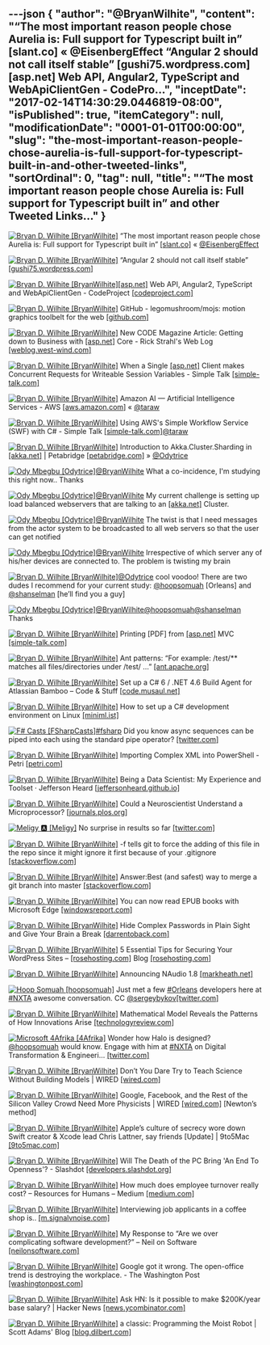 ---json
{
  "author": "@BryanWilhite",
  "content": "“The most important reason people chose Aurelia is: Full support for Typescript built in” [slant.co] « @EisenbergEffect “Angular 2 should not call itself stable” [gushi75.wordpress.com][asp.net] Web API, Angular2, TypeScript and WebApiClientGen - CodePro...",
  "inceptDate": "2017-02-14T14:30:29.0446819-08:00",
  "isPublished": true,
  "itemCategory": null,
  "modificationDate": "0001-01-01T00:00:00",
  "slug": "the-most-important-reason-people-chose-aurelia-is-full-support-for-typescript-built-in-and-other-tweeted-links",
  "sortOrdinal": 0,
  "tag": null,
  "title": "“The most important reason people chose Aurelia is: Full support for Typescript built in” and other Tweeted Links…"
}
---

[<img alt="Bryan D. Wilhite [BryanWilhite]" src="https://songhay.blob.core.windows.net/shared-social-twitter/BryanWilhite.jpeg">](http://t.co/UNdqV0Z1zz "Bryan D. Wilhite [BryanWilhite]") “The most important reason people chose Aurelia is: Full support for Typescript built in” [[slant.co]](https://www.slant.co/versus/11378/37/~vue-js_vs_aurelia) « [@EisenbergEffect](http://twitter.com/EisenbergEffect)

[<img alt="Bryan D. Wilhite [BryanWilhite]" src="https://songhay.blob.core.windows.net/shared-social-twitter/BryanWilhite.jpeg">](http://t.co/UNdqV0Z1zz "Bryan D. Wilhite [BryanWilhite]") “Angular 2 should not call itself stable” [[gushi75.wordpress.com]](https://gushi75.wordpress.com/2017/01/12/angular-2-is-terrible/)

[<img alt="Bryan D. Wilhite [BryanWilhite]" src="https://songhay.blob.core.windows.net/shared-social-twitter/BryanWilhite.jpeg">](http://t.co/UNdqV0Z1zz "Bryan D. Wilhite [BryanWilhite]")[[asp.net]](http://ASP.NET) Web API, Angular2, TypeScript and WebApiClientGen - CodeProject [[codeproject.com]](https://www.codeproject.com/Articles/1165571/ASP-NET-Web-API-Angular-TypeScript-and-WebApiClie)

[<img alt="Bryan D. Wilhite [BryanWilhite]" src="https://songhay.blob.core.windows.net/shared-social-twitter/BryanWilhite.jpeg">](http://t.co/UNdqV0Z1zz "Bryan D. Wilhite [BryanWilhite]") GitHub - legomushroom/mojs: motion graphics toolbelt for the web [[github.com]](https://github.com/legomushroom/mojs)

[<img alt="Bryan D. Wilhite [BryanWilhite]" src="https://songhay.blob.core.windows.net/shared-social-twitter/BryanWilhite.jpeg">](http://t.co/UNdqV0Z1zz "Bryan D. Wilhite [BryanWilhite]") New CODE Magazine Article: Getting down to Business with [[asp.net]](http://ASP.NET) Core - Rick Strahl's Web Log [[weblog.west-wind.com]](https://weblog.west-wind.com/posts/2017/Jan/12/New-CODE-Magazine-Article-Getting-down-to-Business-with-ASPNET-Core)

[<img alt="Bryan D. Wilhite [BryanWilhite]" src="https://songhay.blob.core.windows.net/shared-social-twitter/BryanWilhite.jpeg">](http://t.co/UNdqV0Z1zz "Bryan D. Wilhite [BryanWilhite]") When a Single [[asp.net]](http://ASP.NET) Client makes Concurrent Requests for Writeable Session Variables - Simple Talk [[simple-talk.com]](https://www.simple-talk.com/dotnet/asp-net/single-asp-net-client-makes-concurrent-requests-writeable-session-variables/)

[<img alt="Bryan D. Wilhite [BryanWilhite]" src="https://songhay.blob.core.windows.net/shared-social-twitter/BryanWilhite.jpeg">](http://t.co/UNdqV0Z1zz "Bryan D. Wilhite [BryanWilhite]") Amazon AI — Artificial Intelligence Services - AWS [[aws.amazon.com]](https://aws.amazon.com/amazon-ai/) « [@taraw](http://twitter.com/taraw)

[<img alt="Bryan D. Wilhite [BryanWilhite]" src="https://songhay.blob.core.windows.net/shared-social-twitter/BryanWilhite.jpeg">](http://t.co/UNdqV0Z1zz "Bryan D. Wilhite [BryanWilhite]") Using AWS's Simple Workflow Service (SWF) with C# - Simple Talk [[simple-talk.com]](https://www.simple-talk.com/dotnet/c-programming/using-awss-simple-workflow-service-swf-c/)[@taraw](http://twitter.com/taraw)

[<img alt="Bryan D. Wilhite [BryanWilhite]" src="https://songhay.blob.core.windows.net/shared-social-twitter/BryanWilhite.jpeg">](http://t.co/UNdqV0Z1zz "Bryan D. Wilhite [BryanWilhite]") Introduction to Akka.Cluster.Sharding in [[akka.net]](http://Akka.NET) | Petabridge [[petabridge.com]](https://petabridge.com/blog/introduction-to-cluster-sharding-akkadotnet/) » [@Odytrice](http://twitter.com/Odytrice)

[<img alt="Ody Mbegbu [Odytrice]" src="https://songhay.blob.core.windows.net/shared-social-twitter/Odytrice.jpg">](https://t.co/8wuRpLOaxa "Ody Mbegbu [Odytrice]")[@BryanWilhite](http://twitter.com/BryanWilhite) What a co-incidence, I'm studying this right now.. Thanks 

[<img alt="Ody Mbegbu [Odytrice]" src="https://songhay.blob.core.windows.net/shared-social-twitter/Odytrice.jpg">](https://t.co/8wuRpLOaxa "Ody Mbegbu [Odytrice]")[@BryanWilhite](http://twitter.com/BryanWilhite) My current challenge is setting up load balanced webservers that are talking to an [[akka.net]](http://Akka.Net) Cluster. 

[<img alt="Ody Mbegbu [Odytrice]" src="https://songhay.blob.core.windows.net/shared-social-twitter/Odytrice.jpg">](https://t.co/8wuRpLOaxa "Ody Mbegbu [Odytrice]")[@BryanWilhite](http://twitter.com/BryanWilhite) The twist is that I need messages from the actor system to be broadcasted to all web servers so that the user can get notified 

[<img alt="Ody Mbegbu [Odytrice]" src="https://songhay.blob.core.windows.net/shared-social-twitter/Odytrice.jpg">](https://t.co/8wuRpLOaxa "Ody Mbegbu [Odytrice]")[@BryanWilhite](http://twitter.com/BryanWilhite) Irrespective of which server any of his/her devices are connected to. The problem is twisting my brain 

[<img alt="Bryan D. Wilhite [BryanWilhite]" src="https://songhay.blob.core.windows.net/shared-social-twitter/BryanWilhite.jpeg">](http://t.co/UNdqV0Z1zz "Bryan D. Wilhite [BryanWilhite]")[@Odytrice](http://twitter.com/Odytrice) cool voodoo! There are two dudes I recommend for your current study: [@hoopsomuah](http://twitter.com/hoopsomuah) [Orleans] and [@shanselman](http://twitter.com/shanselman) [he’ll find you a guy] 

[<img alt="Ody Mbegbu [Odytrice]" src="https://songhay.blob.core.windows.net/shared-social-twitter/Odytrice.jpg">](https://t.co/8wuRpLOaxa "Ody Mbegbu [Odytrice]")[@BryanWilhite](http://twitter.com/BryanWilhite)[@hoopsomuah](http://twitter.com/hoopsomuah)[@shanselman](http://twitter.com/shanselman) Thanks 

[<img alt="Bryan D. Wilhite [BryanWilhite]" src="https://songhay.blob.core.windows.net/shared-social-twitter/BryanWilhite.jpeg">](http://t.co/UNdqV0Z1zz "Bryan D. Wilhite [BryanWilhite]") Printing [PDF] from [[asp.net]](http://ASP.NET) MVC [[simple-talk.com]](https://www.simple-talk.com/dotnet/asp-net/printing-asp-net-mvc/)

[<img alt="Bryan D. Wilhite [BryanWilhite]" src="https://songhay.blob.core.windows.net/shared-social-twitter/BryanWilhite.jpeg">](http://t.co/UNdqV0Z1zz "Bryan D. Wilhite [BryanWilhite]") Ant patterns: “For example: /test/** matches all files/directories under /test/ …” [[ant.apache.org]](http://ant.apache.org/manual/dirtasks.html)

[<img alt="Bryan D. Wilhite [BryanWilhite]" src="https://songhay.blob.core.windows.net/shared-social-twitter/BryanWilhite.jpeg">](http://t.co/UNdqV0Z1zz "Bryan D. Wilhite [BryanWilhite]") Set up a C# 6 / .NET 4.6 Build Agent for Atlassian Bamboo – Code &amp; Stuff [[code.musaul.net]](https://code.musaul.net/view/devops/set-up-a-cs6-dotnet-46-build-agent-for-atlassian-bamboo/)

[<img alt="Bryan D. Wilhite [BryanWilhite]" src="https://songhay.blob.core.windows.net/shared-social-twitter/BryanWilhite.jpeg">](http://t.co/UNdqV0Z1zz "Bryan D. Wilhite [BryanWilhite]") How to set up a C# development environment on Linux [[miniml.ist]](http://miniml.ist/dotnet/how-to-setup-a-csharp-dev-environment-on-linux/)

[<img alt="F# Casts [FSharpCasts]" src="https://songhay.blob.core.windows.net/shared-social-twitter/FSharpCasts.jpg">](https://t.co/ZD5h3W7N4F "F# Casts [FSharpCasts]")[#fsharp](http://twitter.com/search?q=%23fsharp) Did you know async sequences can be piped into each using the standard pipe operator? [[twitter.com]](https://twitter.com/FSharpCasts/status/830233992058302464/photo/1)

[<img alt="Bryan D. Wilhite [BryanWilhite]" src="https://songhay.blob.core.windows.net/shared-social-twitter/BryanWilhite.jpeg">](http://t.co/UNdqV0Z1zz "Bryan D. Wilhite [BryanWilhite]") Importing Complex XML into PowerShell - Petri [[petri.com]](https://www.petri.com/importing-complex-xml-powershell)

[<img alt="Bryan D. Wilhite [BryanWilhite]" src="https://songhay.blob.core.windows.net/shared-social-twitter/BryanWilhite.jpeg">](http://t.co/UNdqV0Z1zz "Bryan D. Wilhite [BryanWilhite]") Being a Data Scientist: My Experience and Toolset · Jefferson Heard [[jeffersonheard.github.io]](https://jeffersonheard.github.io/2017/01/being-a-data-scientist-my-experience-and-toolset/)

[<img alt="Bryan D. Wilhite [BryanWilhite]" src="https://songhay.blob.core.windows.net/shared-social-twitter/BryanWilhite.jpeg">](http://t.co/UNdqV0Z1zz "Bryan D. Wilhite [BryanWilhite]") Could a Neuroscientist Understand a Microprocessor? [[journals.plos.org]](http://journals.plos.org/ploscompbiol/article?id=10.1371/journal.pcbi.1005268)

[<img alt="Meligy 🅰️ [Meligy]" src="https://songhay.blob.core.windows.net/shared-social-twitter/Meligy.jpeg">](https://t.co/l318930X1B "Meligy 🅰️ [Meligy]") No surprise in results so far [[twitter.com]](https://twitter.com/gregwhitworth/status/829904441931214848)

[<img alt="Bryan D. Wilhite [BryanWilhite]" src="https://songhay.blob.core.windows.net/shared-social-twitter/BryanWilhite.jpeg">](http://t.co/UNdqV0Z1zz "Bryan D. Wilhite [BryanWilhite]") -f tells git to force the adding of this file in the repo since it might ignore it first because of your .gitignore [[stackoverflow.com]](http://stackoverflow.com/questions/3203228/git-ignore-exception)

[<img alt="Bryan D. Wilhite [BryanWilhite]" src="https://songhay.blob.core.windows.net/shared-social-twitter/BryanWilhite.jpeg">](http://t.co/UNdqV0Z1zz "Bryan D. Wilhite [BryanWilhite]") Answer:Best (and safest) way to merge a git branch into master [[stackoverflow.com]](http://stackoverflow.com/a/5602109/22944?stw=2)

[<img alt="Bryan D. Wilhite [BryanWilhite]" src="https://songhay.blob.core.windows.net/shared-social-twitter/BryanWilhite.jpeg">](http://t.co/UNdqV0Z1zz "Bryan D. Wilhite [BryanWilhite]") You can now read EPUB books with Microsoft Edge [[windowsreport.com]](http://windowsreport.com/epub-reader-microsoft-edge/)

[<img alt="Bryan D. Wilhite [BryanWilhite]" src="https://songhay.blob.core.windows.net/shared-social-twitter/BryanWilhite.jpeg">](http://t.co/UNdqV0Z1zz "Bryan D. Wilhite [BryanWilhite]") Hide Complex Passwords in Plain Sight and Give Your Brain a Break [[darrentoback.com]](https://www.darrentoback.com/hide-complex-passwords-in-plain-sight-and-give-your-brain-a-break)

[<img alt="Bryan D. Wilhite [BryanWilhite]" src="https://songhay.blob.core.windows.net/shared-social-twitter/BryanWilhite.jpeg">](http://t.co/UNdqV0Z1zz "Bryan D. Wilhite [BryanWilhite]") 5 Essential Tips for Securing Your WordPress Sites – [[rosehosting.com]](http://RoseHosting.com) Blog [[rosehosting.com]](https://www.rosehosting.com/blog/5-tips-for-securing-your-wordpress-sites/)

[<img alt="Bryan D. Wilhite [BryanWilhite]" src="https://songhay.blob.core.windows.net/shared-social-twitter/BryanWilhite.jpeg">](http://t.co/UNdqV0Z1zz "Bryan D. Wilhite [BryanWilhite]") Announcing NAudio 1.8 [[markheath.net]](http://markheath.net/post/announcing-naudio-1.8)

[<img alt="Hoop Somuah [hoopsomuah]" src="https://songhay.blob.core.windows.net/shared-social-twitter/hoopsomuah.jpeg">](http://t.co/aym5cRdtFm "Hoop Somuah [hoopsomuah]") Just met a few [#Orleans](http://twitter.com/search?q=%23Orleans) developers here at [#NXTA](http://twitter.com/search?q=%23NXTA) awesome conversation. CC [@sergeybykov](http://twitter.com/sergeybykov)[[twitter.com]](https://twitter.com/hoopsomuah/status/827513403086426112/photo/1)

[<img alt="Bryan D. Wilhite [BryanWilhite]" src="https://songhay.blob.core.windows.net/shared-social-twitter/BryanWilhite.jpeg">](http://t.co/UNdqV0Z1zz "Bryan D. Wilhite [BryanWilhite]") Mathematical Model Reveals the Patterns of How Innovations Arise [[technologyreview.com]](https://www.technologyreview.com/s/603366/mathematical-model-reveals-the-patterns-of-how-innovations-arise/)

[<img alt="Microsoft 4Afrika [4Afrika]" src="https://songhay.blob.core.windows.net/shared-social-twitter/4Afrika.jpeg">](http://t.co/tSxBmeFXC3 "Microsoft 4Afrika [4Afrika]") Wonder how Halo is designed? [@hoopsomuah](http://twitter.com/hoopsomuah) would know. Engage with him at [#NXTA](http://twitter.com/search?q=%23NXTA) on Digital Transformation &amp; Engineeri… [[twitter.com]](https://twitter.com/i/web/status/821673496866603015)

[<img alt="Bryan D. Wilhite [BryanWilhite]" src="https://songhay.blob.core.windows.net/shared-social-twitter/BryanWilhite.jpeg">](http://t.co/UNdqV0Z1zz "Bryan D. Wilhite [BryanWilhite]") Don’t You Dare Try to Teach Science Without Building Models | WIRED [[wired.com]](https://www.wired.com/2017/01/dont-dare-try-teach-science-without-building-models/)

[<img alt="Bryan D. Wilhite [BryanWilhite]" src="https://songhay.blob.core.windows.net/shared-social-twitter/BryanWilhite.jpeg">](http://t.co/UNdqV0Z1zz "Bryan D. Wilhite [BryanWilhite]") Google, Facebook, and the Rest of the Silicon Valley Crowd Need More Physicists | WIRED [[wired.com]](https://www.wired.com/2017/01/move-coders-physicists-will-soon-rule-silicon-valley/) [Newton’s method] 

[<img alt="Bryan D. Wilhite [BryanWilhite]" src="https://songhay.blob.core.windows.net/shared-social-twitter/BryanWilhite.jpeg">](http://t.co/UNdqV0Z1zz "Bryan D. Wilhite [BryanWilhite]") Apple’s culture of secrecy wore down Swift creator &amp; Xcode lead Chris Lattner, say friends [Update] | 9to5Mac [[9to5mac.com]](https://9to5mac.com/2017/01/13/why-chris-lattner-left-apple/)

[<img alt="Bryan D. Wilhite [BryanWilhite]" src="https://songhay.blob.core.windows.net/shared-social-twitter/BryanWilhite.jpeg">](http://t.co/UNdqV0Z1zz "Bryan D. Wilhite [BryanWilhite]") Will The Death of the PC Bring 'An End To Openness'? - Slashdot [[developers.slashdot.org]](https://developers.slashdot.org/story/17/01/14/0322200/will-the-death-of-the-pc-bring-an-end-to-openness?utm_source=feedly1.0mainlinkanon&utm_medium=feed)

[<img alt="Bryan D. Wilhite [BryanWilhite]" src="https://songhay.blob.core.windows.net/shared-social-twitter/BryanWilhite.jpeg">](http://t.co/UNdqV0Z1zz "Bryan D. Wilhite [BryanWilhite]") How much does employee turnover really cost? – Resources for Humans – Medium [[medium.com]](https://medium.com/latticehq/how-much-does-employee-turnover-really-cost-d61df5eed151#.tvvipzkx5)

[<img alt="Bryan D. Wilhite [BryanWilhite]" src="https://songhay.blob.core.windows.net/shared-social-twitter/BryanWilhite.jpeg">](http://t.co/UNdqV0Z1zz "Bryan D. Wilhite [BryanWilhite]") Interviewing job applicants in a coffee shop is.. [[m.signalvnoise.com]](https://m.signalvnoise.com/interviewing-job-applicants-in-a-coffee-shop-is-fucking-barbaric-stop-it-stop-it-9d80adc1e45c#.21k9hfi2y)

[<img alt="Bryan D. Wilhite [BryanWilhite]" src="https://songhay.blob.core.windows.net/shared-social-twitter/BryanWilhite.jpeg">](http://t.co/UNdqV0Z1zz "Bryan D. Wilhite [BryanWilhite]") My Response to “Are we over complicating software development?” – Neil on Software [[neilonsoftware.com]](https://neilonsoftware.com/2017/01/18/my-response-to-are-we-over-complicating-software-development/)

[<img alt="Bryan D. Wilhite [BryanWilhite]" src="https://songhay.blob.core.windows.net/shared-social-twitter/BryanWilhite.jpeg">](http://t.co/UNdqV0Z1zz "Bryan D. Wilhite [BryanWilhite]") Google got it wrong. The open-office trend is destroying the workplace. - The Washington Post [[washingtonpost.com]](https://www.washingtonpost.com/posteverything/wp/2014/12/30/google-got-it-wrong-the-open-office-trend-is-destroying-the-workplace/?utm_term=.045aa40c383c)

[<img alt="Bryan D. Wilhite [BryanWilhite]" src="https://songhay.blob.core.windows.net/shared-social-twitter/BryanWilhite.jpeg">](http://t.co/UNdqV0Z1zz "Bryan D. Wilhite [BryanWilhite]") Ask HN: Is it possible to make $200K/year base salary? | Hacker News [[news.ycombinator.com]](https://news.ycombinator.com/item?id=13407214)

[<img alt="Bryan D. Wilhite [BryanWilhite]" src="https://songhay.blob.core.windows.net/shared-social-twitter/BryanWilhite.jpeg">](http://t.co/UNdqV0Z1zz "Bryan D. Wilhite [BryanWilhite]") a classic: Programming the Moist Robot | Scott Adams' Blog [[blog.dilbert.com]](http://blog.dilbert.com/post/102627971721/programming-the-moist-robot)

